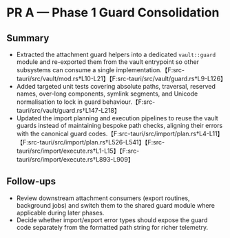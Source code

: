 # PR A — Phase 1 Guard Consolidation

## Summary
- Extracted the attachment guard helpers into a dedicated `vault::guard` module and re-exported them from the vault entrypoint so other subsystems can consume a single implementation.【F:src-tauri/src/vault/mod.rs†L10-L21】【F:src-tauri/src/vault/guard.rs†L9-L126】
- Added targeted unit tests covering absolute paths, traversal, reserved names, over-long components, symlink segments, and Unicode normalisation to lock in guard behaviour.【F:src-tauri/src/vault/guard.rs†L147-L218】
- Updated the import planning and execution pipelines to reuse the vault guards instead of maintaining bespoke path checks, aligning their errors with the canonical guard codes.【F:src-tauri/src/import/plan.rs†L4-L11】【F:src-tauri/src/import/plan.rs†L526-L541】【F:src-tauri/src/import/execute.rs†L1-L15】【F:src-tauri/src/import/execute.rs†L893-L909】

## Follow-ups
- Review downstream attachment consumers (export routines, background jobs) and switch them to the shared guard module where applicable during later phases.
- Decide whether import/export error types should expose the guard code separately from the formatted path string for richer telemetry.
